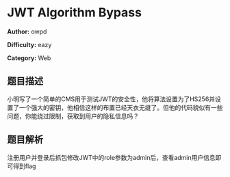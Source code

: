 # JWT Algorithm Bypass

**Author:** owpd

**Difficulty:** eazy

**Category:** Web

## 题目描述

小明写了一个简单的CMS用于测试JWT的安全性，他将算法设置为了HS256并设置了一个强大的密钥，他相信这样的布置已经天衣无缝了。但他的代码貌似有一些问题，你能绕过限制，获取到用户的隐私信息吗？

## 题目解析

注册用户并登录后抓包修改JWT中的role参数为admin后，查看admin用户信息即可得到flag
